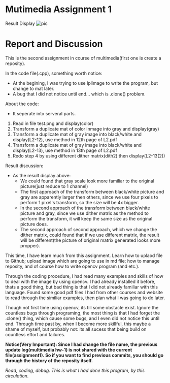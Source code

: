 # Mutimedia Assignment 1

Result Display
![pic]( https://user-images.githubusercontent.com/33059129/32145240-0aef582a-bd00-11e7-933d-a9eaf434a357.PNG "Test Title")

# Report and Discussion
This is the second assignment in course of multimedia(first one is create a reposity).

In the code file(.cpp), something worth notice:
* At the begining, I was trying to use Iplimage to write the program, but change to mat later.
* A bug that I did not notice until end... which is .clone() problem.

About the code:
* It seperate into serveral parts.
1. Read in file test.png and display(color)
2. Transform a duplicate mat of color inmage into gray and display(gray)
3. Transform a duplicate mat of gray image into black/white and display(L2-12), use method in 12th page of L2.pdf
4. Transform a duplicate mat of gray image into black/white and display(L2-13), use method in 13th page of L2.pdf
5. Redo step 4 by using different dither matrix(dith2) then display(L2-13(2))

Result discussion:
* As the result display above:
  * We could found that gray scale look more familiar to the original picture(just reduce to 1 channel)
  * The first approach of the transform between black/white picture and gray are apparently larger then others, since
    we use four pixels to perform 1 pixel's transform, so the size will be 4x bigger.
  * In the second approach of the transform between black/white picture and gray, since we use dither matrix as the method
    to perform the transform, it will keep the same size as the original picture does.
  * The second approach of second approach, which we change the dither matrix, could found that if we use different matrix, the result
    will be different(the picture of original matrix generated looks more propper).
 
This time, I have learn much from this assignment. Learn how to uplaod file to Github; upload image which are going to use
in md file; how to manage reposity, and of course how to write opencv program (and etc.).

Through the coding procedure, I had read many examples and skills of how to deal with the image by using opencv. I had already installed
it before, thats a good thing, but bad thing is that I did not already familiar with this language. Found some good pdf files I had from
other courses and website to read through the similiar examples, then plan what I was going to do later.

Though not first time using opencv, its till some obstacle exist. Ignore the countless bugs through programing, the most thing is that
I had forget the .clone() thing, which cause some bugs, and I even did not notice this until end. Through time past by, when I become more skillful, this maybe a shame of myself, but probably not: its all sucess that being build on
countless effort and failures.

**Notice(Very Important): Since I had change the file name, the previous update log(multimedia hw-1) is not shared with the current file(assignment1). So if you want to find previous commits, you should go through the history of the reposity itself.**

*Read, coding, debug. This is what I had done this program, by this circulation.*

